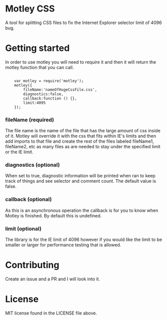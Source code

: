 <h1>Motley CSS</h1>
<p>A tool for splitting CSS files to fix the Internet Explorer selector limit of 4096 bug.</p>
<h1>Getting started</h1>
<p>
	In order to use motley you will need to require it and then it will return the motley function that you can call.
</p>
<code>
	var motley = require('motley');
	motley({
		fileName:'nameOfHugeCssFile.css',
		diagnostics:false,
		callback:function () {},
		limit:4095
	});
</code>
<h3>fileName (required)</h3>
<p>
	The file name is the name of the file that has the large amount of css inside of it. Motley will override it with the css that fits within IE's limits and then add imports to that file and create the rest of the files labeled fileName1, fileName2, etc as many files as are needed to stay under the specified limit or the IE limit.
</p>
<h3>diagnostics (optional)</h3>
<p>
	When set to true, diagnostic information will be printed when ran to keep track of things and see selector and comment count. The default value is false.
</p>
<h3>callback (optional)</h3>
<p>
	As this is an asynchronous operation the callback is for you to know when Motley is finished. By default this is undefined.
</p>
<h3>limit (optional)</h3>
<p>
	The library is for the IE limit of 4096 however if you would like the limit to be smaller or larger for performance testing that is allowed.
</p>
<h1>Contributing</h1>
<p>Create an issue and a PR and I will look into it.</p>
<h1>License</h1>
<p>MIT license found in the LICENSE file above.</p>